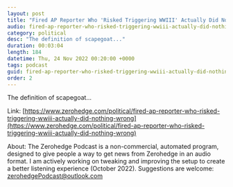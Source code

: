 ```yaml
---
layout: post
title: "Fired AP Reporter Who 'Risked Triggering WWIII' Actually Did Nothing Wrong"
audio: fired-ap-reporter-who-risked-triggering-wwiii-actually-did-nothing-wrong-0
category: political
desc: "The definition of scapegoat..."
duration: 00:03:04
length: 184
datetime: Thu, 24 Nov 2022 00:20:00 +0000
tags: podcast
guid: fired-ap-reporter-who-risked-triggering-wwiii-actually-did-nothing-wrong-0
order: 2
---
```

The definition of scapegoat...

Link: [https://www.zerohedge.com/political/fired-ap-reporter-who-risked-triggering-wwiii-actually-did-nothing-wrong](https://www.zerohedge.com/political/fired-ap-reporter-who-risked-triggering-wwiii-actually-did-nothing-wrong)

About: The Zerohedge Podcast is a non-commercial, automated program, designed to give people a way to get news from Zerohedge in an audio format.  I am actively working on tweaking and improving the setup to create a better listening experience (October 2022).  Suggestions are welcome: [zerohedgePodcast@outlook.com](mailto:zerohedgePodcast@outlook.com)